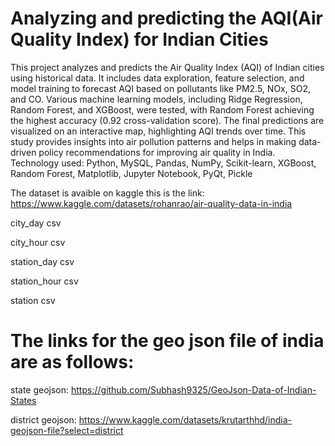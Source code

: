 # Analyzing and predicting the  AQI(Air Quality Index) for Indian Cities

This project analyzes and predicts the Air Quality Index (AQI) of Indian cities using historical data. It includes data exploration, feature selection, and model training to forecast AQI based on pollutants like PM2.5, NOx, SO2, and CO. Various machine learning models, including Ridge Regression, Random Forest, and XGBoost, were tested, with Random Forest achieving the highest accuracy (0.92 cross-validation score). The final predictions are visualized on an interactive map, highlighting AQI trends over time. This study provides insights into air pollution patterns and helps in making data-driven policy recommendations for improving air quality in India.
Technology used: Python, MySQL, Pandas, NumPy, Scikit-learn, XGBoost, Random Forest, Matplotlib, Jupyter Notebook, PyQt, Pickle

The dataset is avaible on kaggle this is the link: https://www.kaggle.com/datasets/rohanrao/air-quality-data-in-india

city_day csv

city_hour csv

station_day csv

station_hour csv

station csv


# The links for the geo json file of india are as follows:

state geojson: https://github.com/Subhash9325/GeoJson-Data-of-Indian-States

district geojson: https://www.kaggle.com/datasets/krutarthhd/india-geojson-file?select=district

